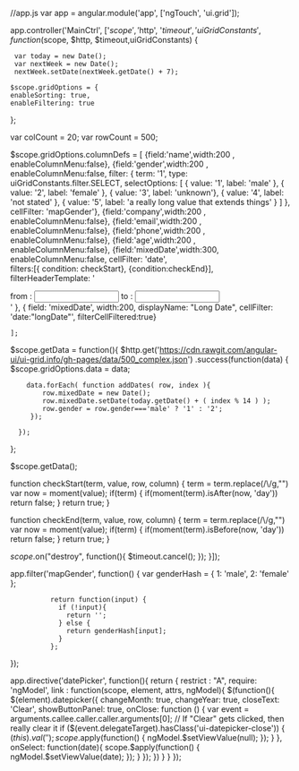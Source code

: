 //app.js
var app = angular.module('app', ['ngTouch', 'ui.grid']);

app.controller('MainCtrl', ['$scope','$http', '$timeout','uiGridConstants', function ($scope, $http, $timeout,uiGridConstants) {
 
	 var today = new Date();
	 var nextWeek = new Date();
	 nextWeek.setDate(nextWeek.getDate() + 7);
	
	$scope.gridOptions = {
    enableSorting: true,
    enableFiltering: true
  };

  var colCount = 20;
  var rowCount = 500;

  $scope.gridOptions.columnDefs = [
          {field:'name',width:200 , enableColumnMenu:false},
          {field:'gender',width:200 , enableColumnMenu:false, filter: {
              term: '1',
              type: uiGridConstants.filter.SELECT,
              selectOptions: [ { value: '1', label: 'male' }, { value: '2', label: 'female' }, 
                               { value: '3', label: 'unknown'}, { value: '4', label: 'not stated' }, 
                               { value: '5', label: 'a really long value that extends things' } ]
            },
            cellFilter: 'mapGender'},
          {field:'company',width:200 , enableColumnMenu:false},
          {field:'email',width:200 , enableColumnMenu:false},
          {field:'phone',width:200 , enableColumnMenu:false},
          {field:'age',width:200 , enableColumnMenu:false},
          {field:'mixedDate',width:300, enableColumnMenu:false, cellFilter: 'date',  
        	  filters:[{ condition: checkStart}, {condition:checkEnd}],
        	  filterHeaderTemplate: '<div class="ui-grid-filter-container">from : <input style="display:inline; width:30%"  class="ui-grid-filter-input" date-picker type="text" ng-model="col.filters[0].term"/> to : <input style="display:inline; width:30%" class="ui-grid-filter-input" date-picker type="text" ng-model="col.filters[1].term"/></div>'
        		  },
          { field: 'mixedDate', width:200, displayName: "Long Date", cellFilter: 'date:"longDate"', filterCellFiltered:true}
    
    ];
  
  $scope.getData = function(){
	  $http.get('https://cdn.rawgit.com/angular-ui/ui-grid.info/gh-pages/data/500_complex.json')
	  .success(function(data) {
	    $scope.gridOptions.data = data;
	    
	    data.forEach( function addDates( row, index ){
	        row.mixedDate = new Date();
	        row.mixedDate.setDate(today.getDate() + ( index % 14 ) );
	        row.gender = row.gender==='male' ? '1' : '2';
	     });
	    
	  });
  };
 
  $scope.getData();
  
  
  function checkStart(term, value, row, column) {
      term = term.replace(/\\/g,"")
      var now = moment(value);
      if(term) {
          if(moment(term).isAfter(now, 'day')) return false;
      } 
      return true;
  }

  function checkEnd(term, value, row, column) {
      term = term.replace(/\\/g,"")
      var now = moment(value);
      if(term) {
          if(moment(term).isBefore(now, 'day')) return false;
      } 
      return true;
  }

  $scope.$on("destroy", function(){
    $timeout.cancel();
  });
}]);

app.filter('mapGender', function() {
	  var genderHash = {
			    1: 'male',
			    2: 'female'
			  };

			  return function(input) {
			    if (!input){
			      return '';
			    } else {
			      return genderHash[input];
			    }
			  };
});

app.directive('datePicker', function(){
    return {
        restrict : "A",
        require: 'ngModel',
        link : function(scope, element, attrs, ngModel){
            $(function(){
                $(element).datepicker({
                     changeMonth: true,
                     changeYear: true,
                     closeText: 'Clear',
                     showButtonPanel: true,
                     onClose: function () {
                        var event = arguments.callee.caller.caller.arguments[0];
                        // If "Clear" gets clicked, then really clear it
                        if ($(event.delegateTarget).hasClass('ui-datepicker-close')) {
                            $(this).val('');
                            scope.$apply(function() {
                               ngModel.$setViewValue(null);
                            });
                        }
                    },
                    onSelect: function(date){
                        scope.$apply(function() {
                           ngModel.$setViewValue(date);
                        });
                    }
               });
            })
        }
    }
});
